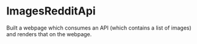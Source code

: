 # ImagesRedditApi
Built a webpage which consumes an API (which contains a list of images) and renders that on the webpage.
